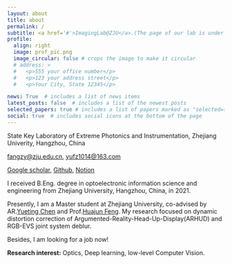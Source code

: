 ```yaml
---
layout: about
title: about
permalink: /
subtitle: <a href='#'>ImagingLab@ZJU</a>.(The page of our lab is under construction, sry)
profile:
  align: right
  image: prof_pic.png
  image_circular: false # crops the image to make it circular
  # address: >
  #   <p>555 your office number</p>
  #   <p>123 your address street</p>
  #   <p>Your City, State 12345</p>

news: True  # includes a list of news items
latest_posts: false  # includes a list of the newest posts
selected_papers: true # includes a list of papers marked as "selected={true}"
social: true  # includes social icons at the bottom of the page
---
```


State Key Laboratory of Extreme Photonics and Instrumentation, Zhejiang Univerity, Hangzhou, China

fangzy@zju.edu.cn, yufz1014@163.com

[Google scholar](https://scholar.google.com/citations?hl=en&user=emor0ykAAAAJ), [Github](https://github.com/Fangzheng-Yu), [Notion](https://www.notion.so/Fangzheng-s-home-c797b4d986a14b71846fe494b2db1971?pvs=4)

I received B.Eng. degree in optoelectronic information science and engineering from Zhejiang University, Hangzhou, China, in 2021.

Presently, I am a Master student at Zhejiang University, co-advised by AR.[Yueting Chen](https://person.zju.edu.cn/chenyt) and Prof.[Huajun Feng](https://person.zju.edu.cn/0086127). My research focused on dynamic distortion correction of Argumented-Reality-Head-Up-Display(ARHUD) and RGB-EVS joint system deblur. 

Besides, I am looking for a job now!

**Research interest:** Optics, Deep learning, low-level Computer Vision.

